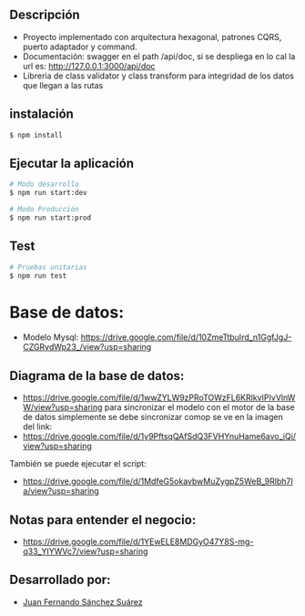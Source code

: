 
## Descripción

- Proyecto implementado con arquitectura hexagonal, patrones CQRS, puerto adaptador y command.
- Documentación: swagger en el path /api/doc, si se despliega en lo cal la url es: http://127.0.0.1:3000/api/doc
- Libreria de class validator y class transform para integridad de los datos que llegan a las rutas

## instalación

```bash
$ npm install
```

## Ejecutar la aplicación

```bash
# Modo desarrollo
$ npm run start:dev

# Modo Producción
$ npm run start:prod
```

## Test

```bash
# Pruebas unitarias
$ npm run test

```
# Base de datos:
- Modelo Mysql:
https://drive.google.com/file/d/10ZmeTtbuIrd_n1GgfJgJ-CZGRydWp23_/view?usp=sharing

## Diagrama de la base de datos:
- https://drive.google.com/file/d/1wwZYLW9zPRoTOWzFL6KRlkvIPIvVlnWW/view?usp=sharing
para sincronizar el modelo con el motor de la base de datos simplemente se debe sincronizar comop se ve en la imagen del link:
- https://drive.google.com/file/d/1y9PftsqQAfSdQ3FVHYnuHame6avo_iQj/view?usp=sharing

También se puede ejecutar el script: 
- https://drive.google.com/file/d/1MdfeG5okavbwMuZygpZ5WeB_9Rlbh7Ia/view?usp=sharing

## Notas para entender el negocio:
- https://drive.google.com/file/d/1YEwELE8MDGyO47Y8S-mg-q33_YIYWVc7/view?usp=sharing
## Desarrollado por:
- [Juan Fernando Sánchez Suárez](https://www.linkedin.com/in/juanfernandosanchezsuarez/)
